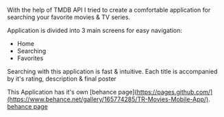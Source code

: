 With the help of TMDB API I tried to create a comfortable application for searching your favorite movies & TV series.

Application is divided into 3 main screens for easy navigation:
* Home 
* Searching 
* Favorites

Searching with this application is fast & intuitive. Each title is accompanied by it's rating, description & final poster

This Application has it's own [behance page](https://pages.github.com/](https://www.behance.net/gallery/165774285/TR-Movies-Mobile-App/).
[behance page](https://www.behance.net/gallery/165774285/TR-Movies-Mobile-App/)
